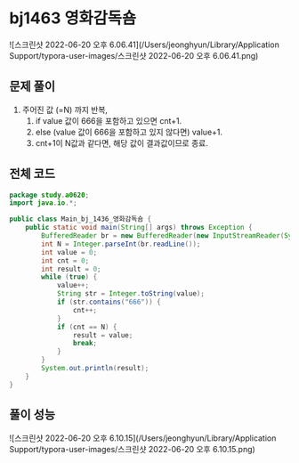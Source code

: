 # bj1463 영화감독숌

![스크린샷 2022-06-20 오후 6.06.41](/Users/jeonghyun/Library/Application Support/typora-user-images/스크린샷 2022-06-20 오후 6.06.41.png)

## 문제 풀이

1. 주어진 값 (=N) 까지 반복,
   1. if value 값이 666을 포함하고 있으면 cnt+1.
   2. else (value 값이 666을 포함하고 있지 않다면) value+1.
   3. cnt+1이 N값과 같다면, 해당 값이 결과값이므로 종료.

## 전체 코드

```java
package study.a0620;
import java.io.*;

public class Main_bj_1436_영화감독숌 {
    public static void main(String[] args) throws Exception {
        BufferedReader br = new BufferedReader(new InputStreamReader(System.in));
        int N = Integer.parseInt(br.readLine());
        int value = 0;
        int cnt = 0;
        int result = 0;
        while (true) {
            value++;
            String str = Integer.toString(value);
            if (str.contains("666")) {
                cnt++;
            }
            if (cnt == N) {
                result = value;
                break;
            }
        }
        System.out.println(result);
    }
}
```

## 풀이 성능

![스크린샷 2022-06-20 오후 6.10.15](/Users/jeonghyun/Library/Application Support/typora-user-images/스크린샷 2022-06-20 오후 6.10.15.png)
